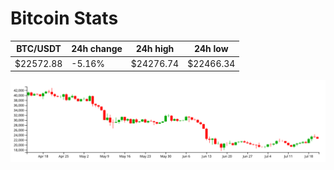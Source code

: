 # Bitcoin Stats

BTC/USDT|24h change|24h high|24h low|
|---|---|---|---|
|$22572.88|-5.16%|$24276.74|$22466.34|

<img src="./chart.svg">
